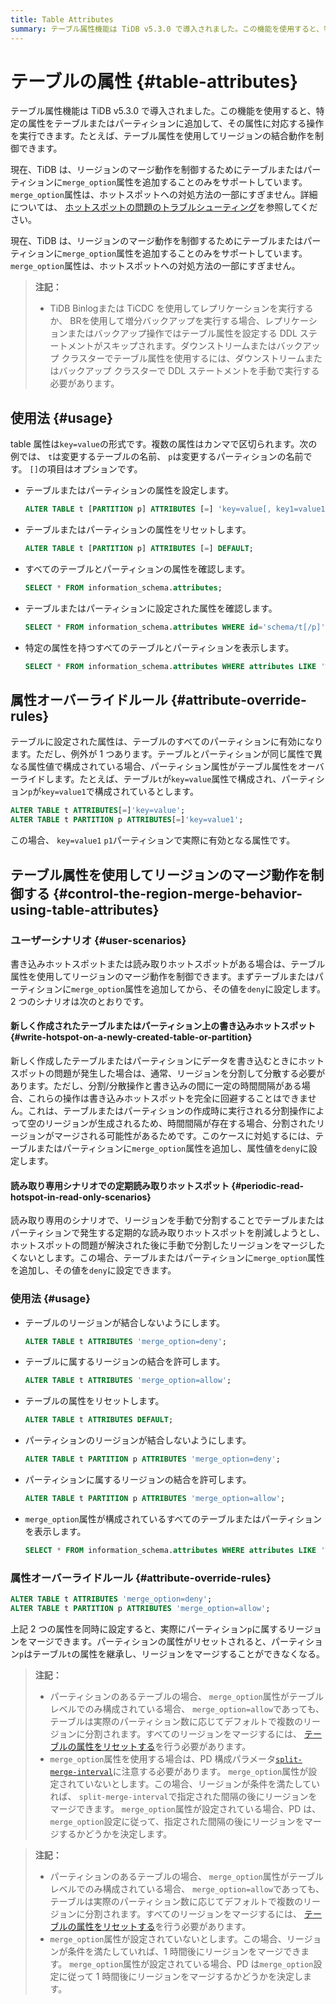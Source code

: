 ```yaml
---
title: Table Attributes
summary: テーブル属性機能は TiDB v5.3.0 で導入されました。この機能を使用すると、特定の属性をテーブルまたはパーティションに追加して、その属性に対応する操作を実行できます。現在、TiDB は、リージョンのマージ動作を制御するためにテーブルまたはパーティションに`merge_option`属性を追加することのみをサポートしています。テーブル属性を使用してリージョンのマージ動作を制御することができます。属性を設定したりリセットしたりする方法があります。また、属性オーバーライドルールもあります。
---
```


# テーブルの属性 {#table-attributes}

テーブル属性機能は TiDB v5.3.0 で導入されました。この機能を使用すると、特定の属性をテーブルまたはパーティションに追加して、その属性に対応する操作を実行できます。たとえば、テーブル属性を使用してリージョンの結合動作を制御できます。

<CustomContent platform="tidb">

現在、TiDB は、リージョンのマージ動作を制御するためにテーブルまたはパーティションに`merge_option`属性を追加することのみをサポートしています。 `merge_option`属性は、ホットスポットへの対処方法の一部にすぎません。詳細については、 [ホットスポットの問題のトラブルシューティング](/troubleshoot-hot-spot-issues.md)を参照してください。

</CustomContent>

<CustomContent platform="tidb-cloud">

現在、TiDB は、リージョンのマージ動作を制御するためにテーブルまたはパーティションに`merge_option`属性を追加することのみをサポートしています。 `merge_option`属性は、ホットスポットへの対処方法の一部にすぎません。

</CustomContent>

> **注記：**
>
> -   TiDB Binlogまたは TiCDC を使用してレプリケーションを実行するか、 BRを使用して増分バックアップを実行する場合、レプリケーションまたはバックアップ操作ではテーブル属性を設定する DDL ステートメントがスキップされます。ダウンストリームまたはバックアップ クラスターでテーブル属性を使用するには、ダウンストリームまたはバックアップ クラスターで DDL ステートメントを手動で実行する必要があります。

## 使用法 {#usage}

table 属性は`key=value`の形式です。複数の属性はカンマで区切られます。次の例では、 `t`は変更するテーブルの名前、 `p`は変更するパーティションの名前です。 `[]`の項目はオプションです。

-   テーブルまたはパーティションの属性を設定します。

    ```sql
    ALTER TABLE t [PARTITION p] ATTRIBUTES [=] 'key=value[, key1=value1...]';
    ```

-   テーブルまたはパーティションの属性をリセットします。

    ```sql
    ALTER TABLE t [PARTITION p] ATTRIBUTES [=] DEFAULT;
    ```

-   すべてのテーブルとパーティションの属性を確認します。

    ```sql
    SELECT * FROM information_schema.attributes;
    ```

-   テーブルまたはパーティションに設定された属性を確認します。

    ```sql
    SELECT * FROM information_schema.attributes WHERE id='schema/t[/p]';
    ```

-   特定の属性を持つすべてのテーブルとパーティションを表示します。

    ```sql
    SELECT * FROM information_schema.attributes WHERE attributes LIKE '%key%';
    ```

## 属性オーバーライドルール {#attribute-override-rules}

テーブルに設定された属性は、テーブルのすべてのパーティションに有効になります。ただし、例外が 1 つあります。テーブルとパーティションが同じ属性で異なる属性値で構成されている場合、パーティション属性がテーブル属性をオーバーライドします。たとえば、テーブル`t`が`key=value`属性で構成され、パーティション`p`が`key=value1`で構成されているとします。

```sql
ALTER TABLE t ATTRIBUTES[=]'key=value';
ALTER TABLE t PARTITION p ATTRIBUTES[=]'key=value1';
```

この場合、 `key=value1` `p1`パーティションで実際に有効となる属性です。

## テーブル属性を使用してリージョンのマージ動作を制御する {#control-the-region-merge-behavior-using-table-attributes}

### ユーザーシナリオ {#user-scenarios}

書き込みホットスポットまたは読み取りホットスポットがある場合は、テーブル属性を使用してリージョンのマージ動作を制御できます。まずテーブルまたはパーティションに`merge_option`属性を追加してから、その値を`deny`に設定します。 2 つのシナリオは次のとおりです。

#### 新しく作成されたテーブルまたはパーティション上の書き込みホットスポット {#write-hotspot-on-a-newly-created-table-or-partition}

新しく作成したテーブルまたはパーティションにデータを書き込むときにホットスポットの問題が発生した場合は、通常、リージョンを分割して分散する必要があります。ただし、分割/分散操作と書き込みの間に一定の時間間隔がある場合、これらの操作は書き込みホットスポットを完全に回避することはできません。これは、テーブルまたはパーティションの作成時に実行される分割操作によって空のリージョンが生成されるため、時間間隔が存在する場合、分割されたリージョンがマージされる可能性があるためです。このケースに対処するには、テーブルまたはパーティションに`merge_option`属性を追加し、属性値を`deny`に設定します。

#### 読み取り専用シナリオでの定期読み取りホットスポット {#periodic-read-hotspot-in-read-only-scenarios}

読み取り専用のシナリオで、リージョンを手動で分割することでテーブルまたはパーティションで発生する定期的な読み取りホットスポットを削減しようとし、ホットスポットの問題が解決された後に手動で分割したリージョンをマージしたくないとします。この場合、テーブルまたはパーティションに`merge_option`属性を追加し、その値を`deny`に設定できます。

### 使用法 {#usage}

-   テーブルのリージョンが結合しないようにします。

    ```sql
    ALTER TABLE t ATTRIBUTES 'merge_option=deny';
    ```

-   テーブルに属するリージョンの結合を許可します。

    ```sql
    ALTER TABLE t ATTRIBUTES 'merge_option=allow';
    ```

-   テーブルの属性をリセットします。

    ```sql
    ALTER TABLE t ATTRIBUTES DEFAULT;
    ```

-   パーティションのリージョンが結合しないようにします。

    ```sql
    ALTER TABLE t PARTITION p ATTRIBUTES 'merge_option=deny';
    ```

-   パーティションに属するリージョンの結合を許可します。

    ```sql
    ALTER TABLE t PARTITION p ATTRIBUTES 'merge_option=allow';
    ```

-   `merge_option`属性が構成されているすべてのテーブルまたはパーティションを表示します。

    ```sql
    SELECT * FROM information_schema.attributes WHERE attributes LIKE '%merge_option%';
    ```

### 属性オーバーライドルール {#attribute-override-rules}

```sql
ALTER TABLE t ATTRIBUTES 'merge_option=deny';
ALTER TABLE t PARTITION p ATTRIBUTES 'merge_option=allow';
```

上記 2 つの属性を同時に設定すると、実際にパーティション`p`に属するリージョンをマージできます。パーティションの属性がリセットされると、パーティション`p`はテーブル`t`の属性を継承し、リージョンをマージすることができなくなる。

<CustomContent platform="tidb">

> **注記：**
>
> -   パーティションのあるテーブルの場合、 `merge_option`属性がテーブル レベルでのみ構成されている場合、 `merge_option=allow`であっても、テーブルは実際のパーティション数に応じてデフォルトで複数のリージョンに分割されます。すべてのリージョンをマージするには、 [テーブルの属性をリセットする](#usage)を行う必要があります。
> -   `merge_option`属性を使用する場合は、PD 構成パラメータ[`split-merge-interval`](/pd-configuration-file.md#split-merge-interval)に注意する必要があります。 `merge_option`属性が設定されていないとします。この場合、リージョンが条件を満たしていれば、 `split-merge-interval`で指定された間隔の後にリージョンをマージできます。 `merge_option`属性が設定されている場合、PD は、 `merge_option`設定に従って、指定された間隔の後にリージョンをマージするかどうかを決定します。

</CustomContent>

<CustomContent platform="tidb-cloud">

> **注記：**
>
> -   パーティションのあるテーブルの場合、 `merge_option`属性がテーブル レベルでのみ構成されている場合、 `merge_option=allow`であっても、テーブルは実際のパーティション数に応じてデフォルトで複数のリージョンに分割されます。すべてのリージョンをマージするには、 [テーブルの属性をリセットする](#usage)を行う必要があります。
> -   `merge_option`属性が設定されていないとします。この場合、リージョンが条件を満たしていれば、1 時間後にリージョンをマージできます。 `merge_option`属性が設定されている場合、PD は`merge_option`設定に従って 1 時間後にリージョンをマージするかどうかを決定します。

</CustomContent>
